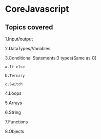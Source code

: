 # CoreJavascript

## Topics covered

1.Input/output

2.DataTypes/Variables

3.Conditional Statements:3 types(Same as C)
    
    a.If else

    b.Ternary

    c.Switch

4.Loops

5.Arrays

6.String

7.Functions

8.Objects